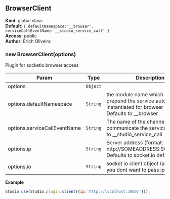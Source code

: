 <a name="BrowserClient"></a>

## BrowserClient
**Kind**: global class  
**Default**: <code>{
		defaultNamespace:&#x27;__browser&#x27;,
		serviceCallEventName:&#x27;__studio_service_call&#x27;
 	}</code>  
**Access:** public  
**Author:** Erich Oliveira  
<a name="new_BrowserClient_new"></a>

### new BrowserClient(options)
Plugin for socketio browser access


| Param | Type | Description |
| --- | --- | --- |
| options | <code>Object</code> |  |
| options.defaultNamespace | <code>String</code> | the module name which will prepend the service automatically instantiated for browser access. Defaults to __browser |
| options.serviceCallEventName | <code>String</code> | The name of the channel used to communicate the services. Defaults to __studio_service_call |
| options.ip | <code>String</code> | Server address (format: http://SOMEADDRESS:SOMEPORT/). Defaults to socket.io default |
| options.io | <code>String</code> | socket io client object (add this if you dont want to pass ip:port) |

**Example**  
```js
Studio.use(Studio.plugin.client({ip:'http://localhost:3000/'}));
```
